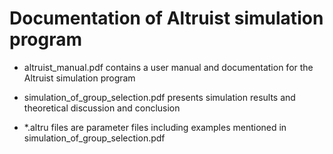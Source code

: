# Documentation of Altruist simulation program

* altruist_manual.pdf contains a user manual and documentation for the Altruist simulation program

* simulation_of_group_selection.pdf presents simulation results and theoretical discussion and conclusion

* *.altru files are parameter files including examples mentioned in simulation_of_group_selection.pdf
